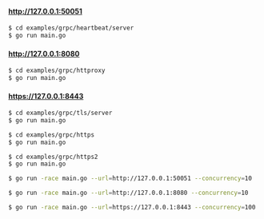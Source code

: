 #### http://127.0.0.1:50051

```bash
$ cd examples/grpc/heartbeat/server
$ go run main.go
```

#### http://127.0.0.1:8080

```bash
$ cd examples/grpc/httproxy
$ go run main.go
```

#### https://127.0.0.1:8443

```bash
$ cd examples/grpc/tls/server
$ go run main.go

$ cd examples/grpc/https
$ go run main.go

$ cd examples/grpc/https2
$ go run main.go
```




```bash
$ go run -race main.go --url=http://127.0.0.1:50051 --concurrency=10

$ go run -race main.go --url=http://127.0.0.1:8080 --concurrency=10

$ go run -race main.go --url=https://127.0.0.1:8443 --concurrency=100
```